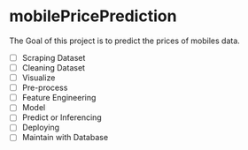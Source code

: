 # mobilePricePrediction

The Goal of this project is to predict the prices of mobiles data.
- [ ] Scraping Dataset
- [ ] Cleaning Dataset
- [ ] Visualize
- [ ] Pre-process
- [ ] Feature Engineering
- [ ] Model
- [ ] Predict or Inferencing 
- [ ] Deploying
- [ ] Maintain with Database
